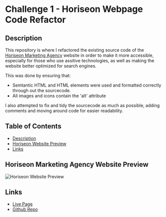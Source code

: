 # Challenge 1 - Horiseon Webpage Code Refactor

## Description

This repository is where I refactored the existing source code of the [Horiseon Marketing Agency](https://ktadique.github.io/week-1-challenge/) website in order to make it more accessible, especially for those who use assitive technologies, as well as making the website better optimized for search engines.

This was done by ensuring that:

- Semtantic HTML and HTML elements were used and formatted correctly through out the sourcecode.
- All images and icons contain the 'alt' attribute

I also attempted to fix and tidy the sourcecode as much as possible, adding comments and moving around code for easier readability.

## Table of Contents

- [Description](#description)
- [Horiseon Website Preview](#horiseon-marketing-agency-website)
- [Links](#links)

## Horiseon Marketing Agency Website Preview

![Horiseon Website Preview](./assets/images/HoriseonScreenCap.png)

## Links

- [Live Page](https://ktadique.github.io/week-1-challenge/)
- [Github Repo](https://github.com/ktadique/week-1-challenge)
